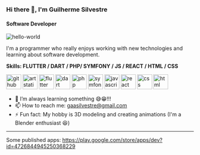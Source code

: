 ### Hi there 👋, I'm Guilherme Silvestre
#### Software Developer
![hello-world](https://user-images.githubusercontent.com/100291684/184061532-e237b5d1-d160-43a7-9aa0-71d44eeaee2d.jpg)

I'm a programmer who really enjoys working with new technologies and learning about software development.

**Skills: FLUTTER / DART / PHP/ SYMFONY / JS / REACT / HTML / CSS**


[<img src='https://cdn.jsdelivr.net/npm/simple-icons@3.0.1/icons/github.svg' alt='github' height='40'>](https://github.com/GuilhermeSilvestre) [<img src='https://cdn.jsdelivr.net/npm/simple-icons@3.0.1/icons/artstation.svg' alt='artstation' height='40'>](https://www.artstation.com/turtledz) [<img src='https://cdn.jsdelivr.net/gh/devicons/devicon/icons/flutter/flutter-original.svg' alt='flutter' height='40'>](https://github.com/GuilhermeSilvestre)  [<img src='https://cdn.jsdelivr.net/gh/devicons/devicon/icons/dart/dart-original.svg' alt='dart' height='40'>](https://github.com/GuilhermeSilvestre) [<img src='https://cdn.jsdelivr.net/gh/devicons/devicon/icons/php/php-plain.svg' alt='php' height='40'>](https://github.com/GuilhermeSilvestre) [<img src='https://cdn.jsdelivr.net/gh/devicons/devicon/icons/symfony/symfony-original-wordmark.svg' alt='symfony' height='40'>](https://github.com/GuilhermeSilvestre) [<img src='https://cdn.jsdelivr.net/gh/devicons/devicon/icons/javascript/javascript-original.svg' alt='javascript' height='40'>](https://github.com/GuilhermeSilvestre)  [<img src='https://cdn.jsdelivr.net/gh/devicons/devicon/icons/react/react-original.svg' alt='react' height='40'>](https://github.com/GuilhermeSilvestre) [<img src='https://cdn.jsdelivr.net/gh/devicons/devicon/icons/css3/css3-original.svg' alt='css' height='40'>](https://github.com/GuilhermeSilvestre) [<img src='https://cdn.jsdelivr.net/gh/devicons/devicon/icons/html5/html5-original.svg' alt='html' height='40'>](https://github.com/GuilhermeSilvestre)


- 🌱 I’m always learning something 😅😁!!! 
- 📫 How to reach me: gaasilvestre@gmail.com 
- ⚡ Fun fact: My hobby is 3D modeling and creating animations (I'm a Blender enthusiast 😆)   

-------------------

Some published apps:
https://play.google.com/store/apps/dev?id=4726844945250368229





